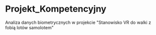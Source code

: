 # Projekt_Kompetencyjny
Analiza danych biometrycznych w projekcie "Stanowisko VR do walki z fobią lotów samolotem"
